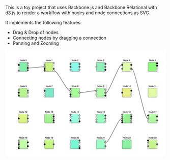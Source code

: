 This is a toy project that uses Backbone.js and Backbone Relational with d3.js
to render a workflow with nodes and node connections as SVG.

It implements the following features:
- Drag & Drop of nodes
- Connecting nodes by dragging a connection
- Panning and Zooming

![Screenshot](/screenshot.png?raw=true)
